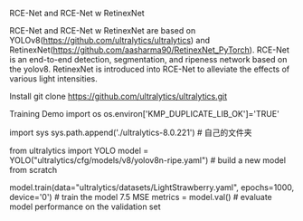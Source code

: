 RCE-Net and RCE-Net w RetinexNet

RCE-Net and RCE-Net w RetinexNet are based on YOLOv8(https://github.com/ultralytics/ultralytics) and RetinexNet(https://github.com/aasharma90/RetinexNet_PyTorch). RCE-Net is an end-to-end detection, segmentation, and ripeness network based on the yolov8.
RetinexNet is introduced into RCE-Net to alleviate the effects of various light intensities. 

Install
git clone https://github.com/ultralytics/ultralytics.git

Training
Demo
import os
os.environ['KMP_DUPLICATE_LIB_OK']='TRUE'

import sys
sys.path.append('./ultralytics-8.0.221') # 自己的文件夹

from ultralytics import YOLO
model = YOLO("ultralytics/cfg/models/v8/yolov8n-ripe.yaml")  # build a new model from scratch

model.train(data="ultralytics/datasets/LightStrawberry.yaml", epochs=1000, device='0')  # train the model 7.5 MSE
metrics = model.val()  # evaluate model performance on the validation set






